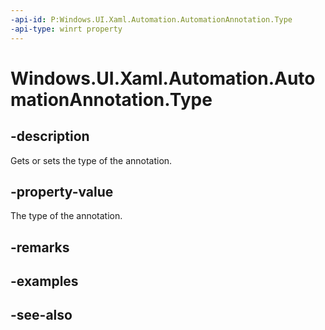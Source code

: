 ```yaml
---
-api-id: P:Windows.UI.Xaml.Automation.AutomationAnnotation.Type
-api-type: winrt property
---
```


<!-- Property syntax
public Windows.UI.Xaml.Automation.AnnotationType Type { get;  set; }
-->

# Windows.UI.Xaml.Automation.AutomationAnnotation.Type

## -description
Gets or sets the type of the annotation.



## -property-value
The type of the annotation.

## -remarks

## -examples

## -see-also
